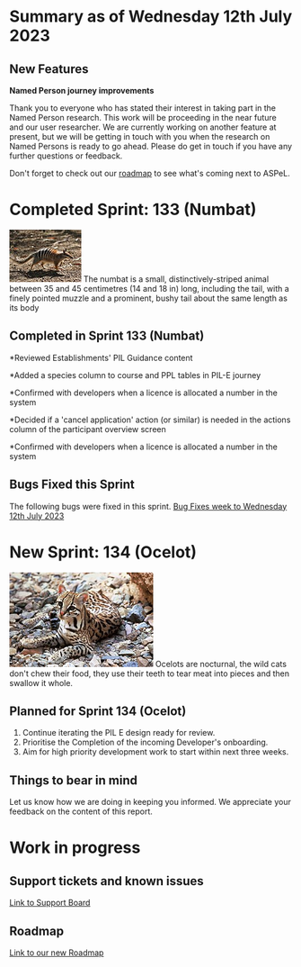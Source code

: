 # Summary as of Wednesday 12th July 2023

## New Features

**Named Person journey improvements**

Thank you to everyone who has stated their interest in taking part in the Named Person research. This work will be proceeding in the near future and our user researcher. We are currently working on another feature at present, but we will be getting in touch with you when the research on Named Persons is ready to go ahead. Please do get in touch if you have any further questions or feedback.

Don't forget to check out our [roadmap](https://roadmap.prodpad.com/937455be-8d08-11ed-aa53-2a7db0eb1d9c) to see what's coming next to ASPeL.

# Completed Sprint: 133 (Numbat)
![Martin Pot (Martybugs at en.wikipedia), CC BY 3.0 <https://creativecommons.org/licenses/by/3.0>, via Wikimedia Commons](graphs/Numbat.jpg)
The numbat is a small, distinctively-striped animal between 35 and 45 centimetres (14 and 18 in) long, including the tail, with a finely pointed muzzle and a prominent, bushy tail about the same length as its body
## Completed in Sprint 133 (Numbat)
*Reviewed Establishments' PIL Guidance content

*Added a species column to course and PPL tables in PIL-E journey

*Confirmed with developers when a licence is allocated a number in the system

*Decided if a 'cancel application' action (or similar) is needed in the actions column of the participant overview screen

*Confirmed with developers when a licence is allocated a number in the system


  
 
## Bugs Fixed this Sprint
The following bugs were fixed in this sprint.
[Bug Fixes week to Wednesday 12th July 2023](graphs/Bugs12072023.png)



# New Sprint: 134 (Ocelot)

![Tom Smylie, Public domain, via Wikimedia Commons](graphs/Ocelot.jpg)
Ocelots are nocturnal, the wild cats don't chew their food, they use their teeth to tear meat into pieces and then swallow it whole.

## Planned for Sprint 134 (Ocelot)
1) Continue iterating the PIL E design ready for review.
2) Prioritise the Completion of the incoming Developer's onboarding.
3) Aim for high priority development work to start within next three weeks.

## Things to bear in mind
Let us know how we are doing in keeping you informed. We appreciate your feedback on the content of this report.

# Work in progress

## Support tickets and known issues
[Link to Support Board](https://collaboration.homeoffice.gov.uk/jira/secure/RapidBoard.jspa?rapidView=1717)


## Roadmap

[Link to our new Roadmap](https://roadmap.prodpad.com/937455be-8d08-11ed-aa53-2a7db0eb1d9c)
